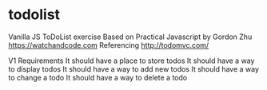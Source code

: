 # todolist
Vanilla JS ToDoList exercise
Based on Practical Javascript by Gordon Zhu
https://watchandcode.com
Referencing http://todomvc.com/

V1 Requirements
It should have a place to store todos
It should have a way to display todos
It should have a way to add new todos
It should have a way to change a todo
It should have a way to delete a todo
